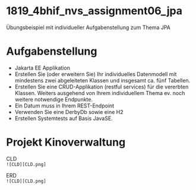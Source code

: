 # 1819_4bhif_nvs_assignment06_jpa
Übungsbeispiel mit individueller Aufgabenstellung zum Thema JPA


# Aufgabenstellung

- Jakarta EE Applikation
- Erstellen Sie (oder erweitern Sie) Ihr individuelles Datenmodell mit mindestens zwei abgeleiteten Klassen und insgesamt ca. fünf Tabellen.
- Erstellen Sie eine CRUD-Applikation (restful services) für die vererbten Klassen. Weiters ausgehend von Ihrem individuellem Thema ev. noch weitere notwendige Endpunkte.
- Ein Datum muss in Ihrem REST-Endpoint
- Verwenden Sie eine DerbyDb sowie eine H2
- Erstellen Systemtests auf Basis JavaSE.


# Projekt Kinoverwaltung

CLD <br>
`![CLD][CLD.png]`

ERD <br>
`![CLD][CLD.png]`
